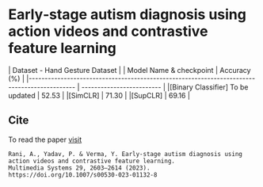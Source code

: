 # Early‑stage autism diagnosis using action videos and contrastive feature learning

<!--Link to pretrained models : We have released model checkpoints for all the compared method here. -->

|                                             Dataset - Hand Gesture Dataset                                              |
|                             Model Name & checkpoint                                         |         Accuracy (%)      |
|-------------------------------------------------------------------------------------------- | ------------------------- |
|[Binary Classifier] To be updated                                                            |            52.53          |
|[SimCLR]                                                                                     |            71.30          |
|[SupCLR]                                                                                     |            69.16          |

## Cite
To read the paper [visit](https://rdcu.be/dteko)
```
Rani, A., Yadav, P. & Verma, Y. Early-stage autism diagnosis using action videos and contrastive feature learning.
Multimedia Systems 29, 2603–2614 (2023). https://doi.org/10.1007/s00530-023-01132-8

```



